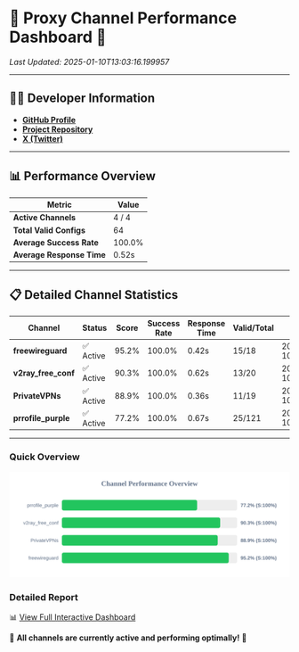 # 🌟 Proxy Channel Performance Dashboard 🌟

_Last Updated: 2025-01-10T13:03:16.199957_

---

## 👩‍💻 Developer Information

- **[GitHub Profile](https://github.com/4n0nymou3)**  
- **[Project Repository](https://github.com/4n0nymou3/multi-proxy-config-fetcher)**  
- **[X (Twitter)](https://x.com/4n0nymou3)**  

---

## 📊 Performance Overview

| Metric                | Value       |
|-----------------------|-------------|
| **Active Channels**   | 4 / 4       |
| **Total Valid Configs** | 64          |
| **Average Success Rate** | 100.0%      |
| **Average Response Time** | 0.52s       |

---

## 📋 Detailed Channel Statistics

| Channel          | Status     | Score  | Success Rate | Response Time | Valid/Total | Last Success               |
|------------------|------------|--------|--------------|---------------|-------------|----------------------------|
| **freewireguard**  | ✅ Active  | 95.2%  | 100.0% | 0.42s         | 15/18       | 2025-01-10T13:03:16.198073 |
| **v2ray_free_conf**  | ✅ Active  | 90.3%  | 100.0% | 0.62s         | 13/20       | 2025-01-10T13:03:15.344043 |
| **PrivateVPNs**  | ✅ Active  | 88.9%  | 100.0% | 0.36s         | 11/19       | 2025-01-10T13:03:15.745907 |
| **prrofile_purple**  | ✅ Active  | 77.2%  | 100.0% | 0.67s         | 25/121       | 2025-01-10T13:03:14.667533 |

---

### Quick Overview
<div align="center">
  <a href="https://raw.githubusercontent.com/nullluser/NullRepo/refs/heads/main/assets/channel_stats_chart.svg">
    <img src="https://raw.githubusercontent.com/nullluser/NullRepo/refs/heads/main/assets/channel_stats_chart.svg" alt="Source Performance Statistics" width="800">
  </a>
</div>

### Detailed Report
📊 [View Full Interactive Dashboard](https://htmlpreview.github.io/?https://github.com/nullluser/NullRepo/blob/main/assets/performance_report.html)

🎉 **All channels are currently active and performing optimally!** 🎉

